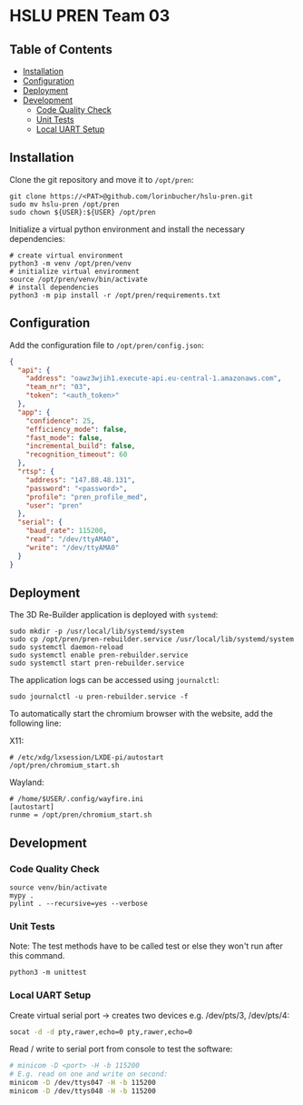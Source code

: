 # HSLU PREN Team 03

## Table of Contents

* [Installation](#installation)
* [Configuration](#configuration)
* [Deployment](#deployment)
* [Development](#development)
    * [Code Quality Check](#code-quality-check)
    * [Unit Tests](#unit-tests)
    * [Local UART Setup](#local-uart-setup)

## Installation

Clone the git repository and move it to `/opt/pren`:

```shell
git clone https://<PAT>@github.com/lorinbucher/hslu-pren.git
sudo mv hslu-pren /opt/pren
sudo chown ${USER}:${USER} /opt/pren
```

Initialize a virtual python environment and install the necessary dependencies:

```shell
# create virtual environment
python3 -m venv /opt/pren/venv
# initialize virtual environment
source /opt/pren/venv/bin/activate
# install dependencies
python3 -m pip install -r /opt/pren/requirements.txt
```

## Configuration

Add the configuration file to `/opt/pren/config.json`:

```json
{
  "api": {
    "address": "oawz3wjih1.execute-api.eu-central-1.amazonaws.com",
    "team_nr": "03",
    "token": "<auth_token>"
  },
  "app": {
    "confidence": 25,
    "efficiency_mode": false,
    "fast_mode": false,
    "incremental_build": false,
    "recognition_timeout": 60
  },
  "rtsp": {
    "address": "147.88.48.131",
    "password": "<password>",
    "profile": "pren_profile_med",
    "user": "pren"
  },
  "serial": {
    "baud_rate": 115200,
    "read": "/dev/ttyAMA0",
    "write": "/dev/ttyAMA0"
  }
}
```

## Deployment

The 3D Re-Builder application is deployed with `systemd`:

```shell
sudo mkdir -p /usr/local/lib/systemd/system
sudo cp /opt/pren/pren-rebuilder.service /usr/local/lib/systemd/system
sudo systemctl daemon-reload
sudo systemctl enable pren-rebuilder.service
sudo systemctl start pren-rebuilder.service
```

The application logs can be accessed using `journalctl`:

```shell
sudo journalctl -u pren-rebuilder.service -f
```

To automatically start the chromium browser with the website, add the following line:

X11:

```shell
# /etc/xdg/lxsession/LXDE-pi/autostart
/opt/pren/chromium_start.sh
```

Wayland:

```shell
# /home/$USER/.config/wayfire.ini
[autostart]
runme = /opt/pren/chromium_start.sh
```

## Development

### Code Quality Check

```shell
source venv/bin/activate
mypy .
pylint . --recursive=yes --verbose
```

### Unit Tests

Note: The test methods have to be called test or else they won't run after this command.

```shell
python3 -m unittest
```

### Local UART Setup

Create virtual serial port -> creates two devices e.g. /dev/pts/3, /dev/pts/4:

```bash
socat -d -d pty,rawer,echo=0 pty,rawer,echo=0
```

Read / write to serial port from console to test the software:

```bash
# minicom -D <port> -H -b 115200
# E.g. read on one and write on second:
minicom -D /dev/ttys047 -H -b 115200
minicom -D /dev/ttys048 -H -b 115200
```
